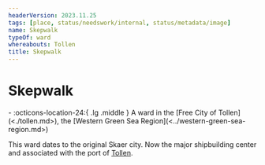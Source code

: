```yaml
---
headerVersion: 2023.11.25
tags: [place, status/needswork/internal, status/metadata/image]
name: Skepwalk
typeOf: ward
whereabouts: Tollen
title: Skepwalk
---
```

# Skepwalk
<div class="grid cards ext-narrow-margin ext-one-column" markdown>
-    :octicons-location-24:{ .lg .middle } A ward in the [Free City of Tollen](<./tollen.md>), the [Western Green Sea Region](<../western-green-sea-region.md>)  
</div>


This ward dates to the original Skaer city. Now the major shipbuilding center and associated with the port of [Tollen](<./tollen.md>). 